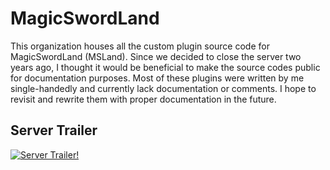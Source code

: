 # MagicSwordLand

This organization houses all the custom plugin source code for MagicSwordLand (MSLand). Since we decided to close the server two years ago, I thought it would be beneficial to make the source codes public for documentation purposes. Most of these plugins were written by me single-handedly and currently lack documentation or comments. I hope to revisit and rewrite them with proper documentation in the future.

## Server Trailer
[![Server Trailer!](https://img.youtube.com/vi/AuBs1ZOexoQ/maxresdefault.jpg)](https://youtu.be/AuBs1ZOexoQ)
